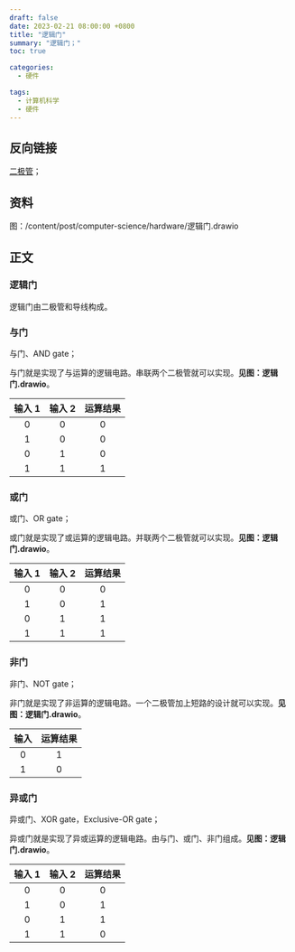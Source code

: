 ```yaml
---
draft: false
date: 2023-02-21 08:00:00 +0800
title: "逻辑门"
summary: "逻辑门；"
toc: true

categories:
  - 硬件

tags:
  - 计算机科学
  - 硬件
---
```


## 反向链接

[二极管](/post/computer-science/hardware/二极管)；

## 资料

图：/content/post/computer-science/hardware/逻辑门.drawio

## 正文

### 逻辑门

逻辑门由二极管和导线构成。

### 与门

与门、AND gate；

与门就是实现了与运算的逻辑电路。串联两个二极管就可以实现。**见图：逻辑门.drawio**。

| 输入 1 | 输入 2 | 运算结果 |
|:----:|:----:|:----:|
|  0   |  0   |  0   |
|  1   |  0   |  0   |
|  0   |  1   |  0   |
|  1   |  1   |  1   |

### 或门

或门、OR gate；

或门就是实现了或运算的逻辑电路。并联两个二极管就可以实现。**见图：逻辑门.drawio**。

| 输入 1 | 输入 2 | 运算结果 |
|:----:|:----:|:----:|
|  0   |  0   |  0   |
|  1   |  0   |  1   |
|  0   |  1   |  1   |
|  1   |  1   |  1   |

### 非门

非门、NOT gate；

非门就是实现了非运算的逻辑电路。一个二极管加上短路的设计就可以实现。**见图：逻辑门.drawio**。

| 输入 | 运算结果 |
|:--:|:----:|
| 0  |  1   |
| 1  |  0   |

### 异或门

异或门、XOR gate，Exclusive-OR gate；

异或门就是实现了异或运算的逻辑电路。由与门、或门、非门组成。**见图：逻辑门.drawio**。

| 输入 1 | 输入 2 | 运算结果 |
|:----:|:----:|:----:|
|  0   |  0   |  0   |
|  1   |  0   |  1   |
|  0   |  1   |  1   |
|  1   |  1   |  0   |
